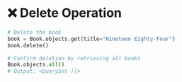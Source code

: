 # ❌ Delete Operation

```python
# Delete the book
book = Book.objects.get(title="Nineteen Eighty-Four")
book.delete()

# Confirm deletion by retrieving all books
Book.objects.all()
# Output: <QuerySet []>
```
